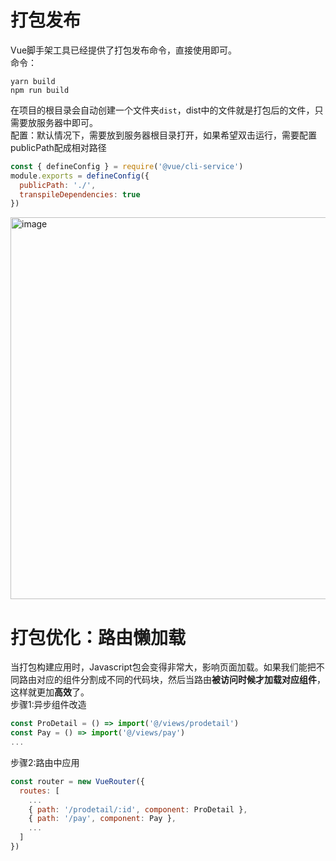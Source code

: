 # 打包发布
Vue脚手架工具已经提供了打包发布命令，直接使用即可。  
命令：
```npm
yarn build
npm run build
```
在项目的根目录会自动创建一个文件夹`dist`，dist中的文件就是打包后的文件，只需要放服务器中即可。  
配置：默认情况下，需要放到服务器根目录打开，如果希望双击运行，需要配置publicPath配成相对路径  
```JavaScript
const { defineConfig } = require('@vue/cli-service')
module.exports = defineConfig({
  publicPath: './',
  transpileDependencies: true
})
```
<img width="611" alt="image" src="https://github.com/user-attachments/assets/f702caae-2c5d-4e65-976a-da962e31c89e">

# 打包优化：路由懒加载
当打包构建应用时，Javascript包会变得非常大，影响页面加载。如果我们能把不同路由对应的组件分割成不同的代码块，然后当路由**被访问时候才加载对应组件**，这样就更加**高效**了。  
步骤1:异步组件改造
```JavaScript
const ProDetail = () => import('@/views/prodetail')
const Pay = () => import('@/views/pay')
...
```
步骤2:路由中应用
```JavaScript
const router = new VueRouter({
  routes: [
    ...
    { path: '/prodetail/:id', component: ProDetail },
    { path: '/pay', component: Pay },
    ...
  ]
})
```
